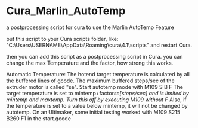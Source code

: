 # Cura_Marlin_AutoTemp
a postprocessing script for cura to use the Marlin AutoTemp Feature

put this script to your Cura scripts folder, like:
"C:\Users\USERNAME\AppData\Roaming\cura\4.1\scripts"
and restart Cura.

then you can add this script as a postprocessing script in Cura.
you can change the max Temperature and the factor, how strong this works.


Automatic Temperature:
The hotend target temperature is calculated by all the buffered lines of gcode.
The maximum buffered steps/sec of the extruder motor is called "se".
Start autotemp mode with M109 S<mintemp> B<maxtemp> F<factor>
The target temperature is set to mintemp+factor*se[steps/sec] and is limited by
mintemp and maxtemp. Turn this off by executing M109 without F*
Also, if the temperature is set to a value below mintemp, it will not be changed by autotemp.
On an Ultimaker, some initial testing worked with M109 S215 B260 F1 in the start.gcode
